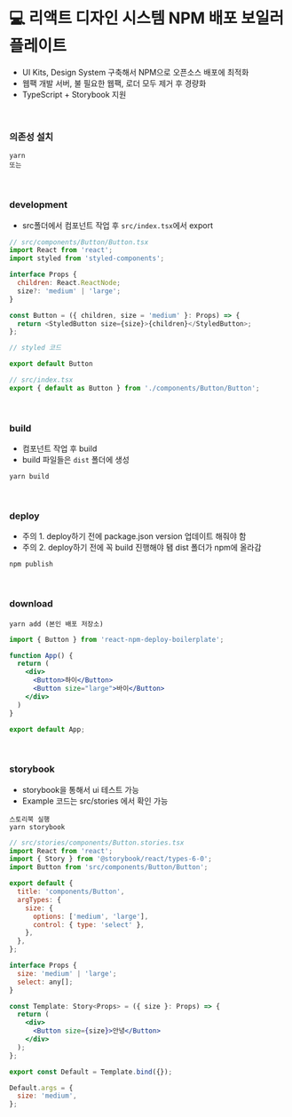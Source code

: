 # 💻 리액트 디자인 시스템 NPM 배포 보일러 플레이트
- UI Kits, Design System 구축해서 NPM으로 오픈소스 배포에 최적화
- 웹팩 개발 서버, 불 필요한 웹팩, 로더 모두 제거 후 경량화
- TypeScript + Storybook 지원

<br />

### 의존성 설치
```
yarn
또는
```

<br />

### development
- src폴더에서 컴포넌트 작업 후 `src/index.tsx`에서 export

```js
// src/components/Button/Button.tsx
import React from 'react';
import styled from 'styled-components';

interface Props {
  children: React.ReactNode;
  size?: 'medium' | 'large';
}

const Button = ({ children, size = 'medium' }: Props) => {
  return <StyledButton size={size}>{children}</StyledButton>;
};

// styled 코드

export default Button
```
```js
// src/index.tsx
export { default as Button } from './components/Button/Button';
```

<br />

### build
- 컴포넌트 작업 후 build
- build 파일들은 `dist` 폴더에 생성
```
yarn build
```

<br />

### deploy
- 주의 1. deploy하기 전에 package.json version 업데이트 해줘야 함
- 주의 2. deploy하기 전에 꼭 build 진행해야 됌 dist 폴더가 npm에 올라감
```
npm publish
``` 

<br />

### download
```
yarn add (본인 배포 저장소)
```
```jsx
import { Button } from 'react-npm-deploy-boilerplate';

function App() {
  return (
    <div>
      <Button>하이</Button>
      <Button size="large">바이</Button>
    </div>
  )
}

export default App;
```

<br />

### storybook
- storybook을 통해서 ui 테스트 가능
- Example 코드는 src/stories 에서 확인 가능
```
스토리북 실행
yarn storybook
```
```jsx
// src/stories/components/Button.stories.tsx
import React from 'react';
import { Story } from '@storybook/react/types-6-0';
import Button from 'src/components/Button/Button';

export default {
  title: 'components/Button',
  argTypes: {
    size: {
      options: ['medium', 'large'],
      control: { type: 'select' },
    },
  },
};

interface Props {
  size: 'medium' | 'large';
  select: any[];
}

const Template: Story<Props> = ({ size }: Props) => {
  return (
    <div>
      <Button size={size}>안녕</Button>
    </div>
  );
};

export const Default = Template.bind({});

Default.args = {
  size: 'medium',
};

```

<br />

